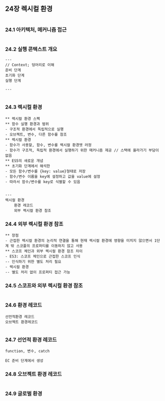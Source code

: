 

## 24장 렉시컬 환경

```

```

### 24.1 아키텍처, 메커니즘 접근 

```

```

### 24.2 실행 콘텍스트 개요 

```
---
// Context; 덩어리로 이해
준비 단계
초기화 단계
실행 단계

---


```

### 24.3 렉시컬 환경 

```
** 렉시컬 환경 스펙
** 함수 실행 환경과 범위
- 구조적 환경에서 독립적으로 실행
- 오브젝트, 변수, 다른 함수를 참조
** 렉시컬 환경
- 함수가 사용할, 함수, 변수를 렉시컬 환경엣 러정
- 함수가 구조적, 독립적 환경에서 실행하기 위한 매커니즘 제공 // 스택에 올라가기 부담이 없음
** ES5의 새로운 개념
** 초기화 단계에서 해석한
- 모든 함수/변수를 {key: value}형태로 저장
- 함수/변수 이름을 key에 설정하고 값을 value에 설정
- 따라서 함수/변수를 key로 식별할 수 있음


---
렉시컬 환경
    환경 레코드
    외부 렉시컬 환경 참조

```

### 24.4 외부 렉시컬 환경 참조 

```
** 장점
- 근접한 렉시컬 환경의 논리적 연결을 통해 현재 렉시컬 환경에 영향을 미치지 않으면서 1단계 밖 스코플의 프로퍼티를 이동하지 않고 사용
** 스코프 체인과 외부 렉시컬 환경 참조 차이
- ES3: 스코프 체인으로 근접한 스코프 인식
-- 인식하기 위한 별도 처리 필요
- 렉시컬 환경
-- 별도 처리 없이 프로퍼티 접근 가능
```

### 24.5 스코프와 외부 렉시컬 환경 참조 

```

```

### 24.6 환경 레코드 

```
선언적환경 레코드
오브젝트 환경레코드


```

### 24.7 선언적 환경 레코드 

```
function, 변수, catch

EC 준비 단계에서 생성
```

### 24.8 오브젝트 환경 레코드 

```

```

### 24.9 글로벌 환경 
```

```
